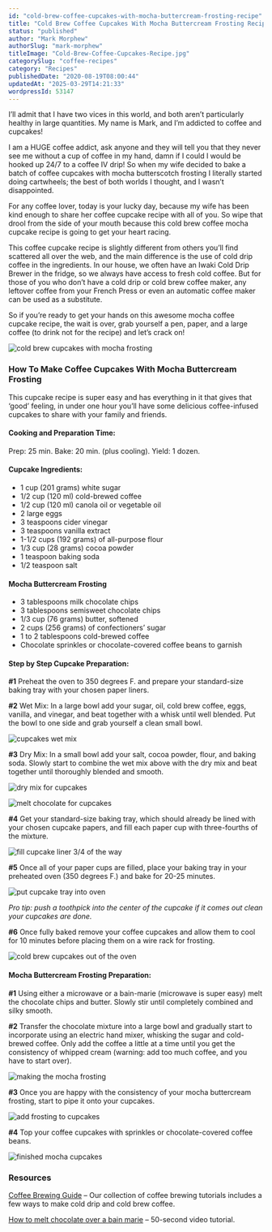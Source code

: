 ```yaml
---
id: "cold-brew-coffee-cupcakes-with-mocha-buttercream-frosting-recipe"
title: "Cold Brew Coffee Cupcakes With Mocha Buttercream Frosting Recipe"
status: "published"
author: "Mark Morphew"
authorSlug: "mark-morphew"
titleImage: "Cold-Brew-Coffee-Cupcakes-Recipe.jpg"
categorySlug: "coffee-recipes"
category: "Recipes"
publishedDate: "2020-08-19T08:00:44"
updatedAt: "2025-03-29T14:21:33"
wordpressId: 53147
---
```


I’ll admit that I have two vices in this world, and both aren’t particularly healthy in large quantities. My name is Mark, and I’m addicted to coffee and cupcakes!

I am a HUGE coffee addict, ask anyone and they will tell you that they never see me without a cup of coffee in my hand, damn if I could I would be hooked up 24/7 to a coffee IV drip! So when my wife decided to bake a batch of coffee cupcakes with mocha butterscotch frosting I literally started doing cartwheels; the best of both worlds I thought, and I wasn’t disappointed.

For any coffee lover, today is your lucky day, because my wife has been kind enough to share her coffee cupcake recipe with all of you. So wipe that drool from the side of your mouth because this cold brew coffee mocha cupcake recipe is going to get your heart racing.

This coffee cupcake recipe is slightly different from others you’ll find scattered all over the web, and the main difference is the use of cold drip coffee in the ingredients. In our house, we often have an Iwaki Cold Drip Brewer in the fridge, so we always have access to fresh cold coffee. But for those of you who don’t have a cold drip or cold brew coffee maker, any leftover coffee from your French Press or even an automatic coffee maker can be used as a substitute.

So if you’re ready to get your hands on this awesome mocha coffee cupcake recipe, the wait is over, grab yourself a pen, paper, and a large coffee (to drink not for the recipe) and let’s crack on!

![cold brew cupcakes with mocha frosting](mocha-cupcakes-0793.jpg)

### How To Make Coffee Cupcakes With Mocha Buttercream Frosting

This cupcake recipe is super easy and has everything in it that gives that ‘good’ feeling, in under one hour you’ll have some delicious coffee-infused cupcakes to share with your family and friends.

#### Cooking and Preparation Time:

Prep: 25 min. Bake: 20 min. (plus cooling). Yield: 1 dozen.

#### Cupcake Ingredients:

-   1 cup (201 grams) white sugar
-   1/2 cup (120 ml) cold-brewed coffee
-   1/2 cup (120 ml) canola oil or vegetable oil
-   2 large eggs
-   3 teaspoons cider vinegar
-   3 teaspoons vanilla extract
-   1-1/2 cups (192 grams) of all-purpose flour
-   1/3 cup (28 grams) cocoa powder
-   1 teaspoon baking soda
-   1/2 teaspoon salt

#### Mocha Buttercream Frosting

-   3 tablespoons milk chocolate chips
-   3 tablespoons semisweet chocolate chips
-   1/3 cup (76 grams) butter, softened
-   2 cups (256 grams) of confectioners’ sugar
-   1 to 2 tablespoons cold-brewed coffee
-   Chocolate sprinkles or chocolate-covered coffee beans to garnish

#### Step by Step Cupcake Preparation:

**#1** Preheat the oven to 350 degrees F. and prepare your standard-size baking tray with your chosen paper liners.

**#2** Wet Mix: In a large bowl add your sugar, oil, cold brew coffee, eggs, vanilla, and vinegar, and beat together with a whisk until well blended. Put the bowl to one side and grab yourself a clean small bowl.

![cupcakes wet mix](cupcakes-prep-mixer-bowl.jpg)

**#3** Dry Mix: In a small bowl add your salt, cocoa powder, flour, and baking soda. Slowly start to combine the wet mix above with the dry mix and beat together until thoroughly blended and smooth.

![dry mix for cupcakes](cupcakes-prep-mixing.jpg)

![melt chocolate for cupcakes](cupcakes-mix-batter.jpg)

**#4** Get your standard-size baking tray, which should already be lined with your chosen cupcake papers, and fill each paper cup with three-fourths of the mixture.

![fill cupcake liner 3/4 of the way](cupcakes-add-batter.jpg)

**#5** Once all of your paper cups are filled, place your baking tray in your preheated oven (350 degrees F.) and bake for 20-25 minutes.

![put cupcake tray into oven](cupcakes-before-baking.jpg)

*Pro tip: push a toothpick into the center of the cupcake if it comes out clean your cupcakes are done.*

**#6** Once fully baked remove your coffee cupcakes and allow them to cool for 10 minutes before placing them on a wire rack for frosting.

![cold brew cupcakes out of the oven](cupcakes-before-frosting.jpg)

#### Mocha Buttercream Frosting Preparation:

**#1** Using either a microwave or a bain-marie (microwave is super easy) melt the chocolate chips and butter. Slowly stir until completely combined and silky smooth.

**#2** Transfer the chocolate mixture into a large bowl and gradually start to incorporate using an electric hand mixer, whisking the sugar and cold-brewed coffee. Only add the coffee a little at a time until you get the consistency of whipped cream (warning: add too much coffee, and you have to start over).

![making the mocha frosting](cupcakes-mixer.jpg)

**#3** Once you are happy with the consistency of your mocha buttercream frosting, start to pipe it onto your cupcakes.

![add frosting to cupcakes](mocha-cupcakes-frosting-cover.jpg)

**#4** Top your coffee cupcakes with sprinkles or chocolate-covered coffee beans.

![finished mocha cupcakes](mocha-cupcakes-0796.jpg)

### Resources

[Coffee Brewing Guide](/coffee-brewing-guide/) – Our collection of coffee brewing tutorials includes a few ways to make cold drip and cold brew coffee.

[How to melt chocolate over a bain marie](https://www.youtube.com/watch?v=mNIXOm_-U-8) – 50-second video tutorial.
